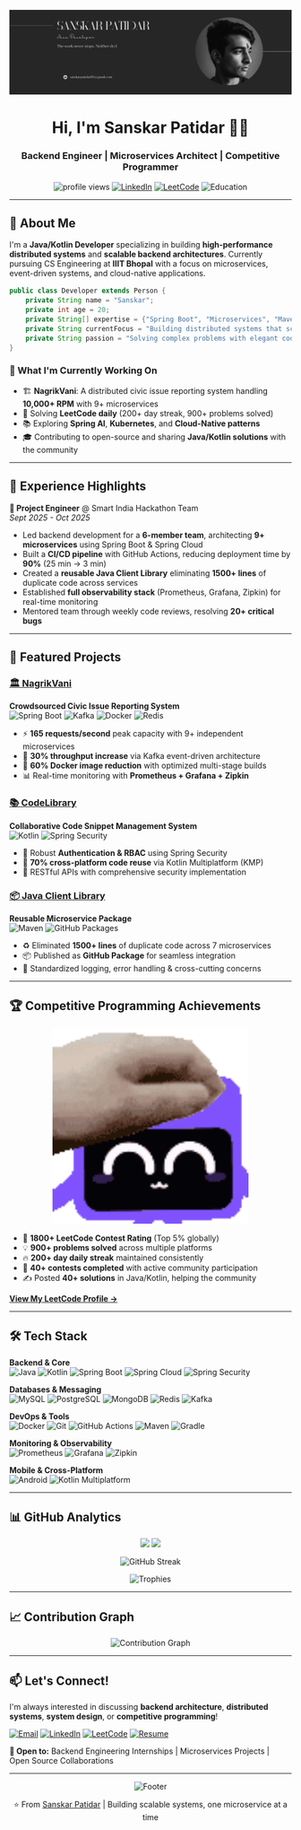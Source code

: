 ![Banner](https://github.com/SanskarPatidar/SanskarPatidar/blob/main/res/banner.png)

<h1 align="center">Hi, I'm Sanskar Patidar 👨‍💻</h1>
<h3 align="center">Backend Engineer | Microservices Architect | Competitive Programmer</h3>

<p align="center">
  <img src="https://komarev.com/ghpvc/?username=sanskarpatidar&label=Profile%20views&color=0e75b6&style=flat" alt="profile views" />
  <a href="https://linkedin.com/in/sanskar-patidar-b83318287"><img src="https://img.shields.io/badge/LinkedIn-Connect-blue?style=flat&logo=linkedin" alt="LinkedIn"/></a>
  <a href="https://www.leetcode.com/sanskarpatidar"><img src="https://img.shields.io/badge/LeetCode-1800+-orange?style=flat&logo=leetcode" alt="LeetCode"/></a>
  <img src="https://img.shields.io/badge/IIIT_Bhopal-CSE_'27-blue?style=flat&logo=googlescholar" alt="Education"/>

---

## 🚀 About Me

I'm a **Java/Kotlin Developer** specializing in building **high-performance distributed systems** and **scalable backend architectures**. Currently pursuing CS Engineering at **IIIT Bhopal** with a focus on microservices, event-driven systems, and cloud-native applications.

```java
public class Developer extends Person {
    private String name = "Sanskar";
    private int age = 20;
    private String[] expertise = {"Spring Boot", "Microservices", "Maven", "Kafka", "Docker", "KMP"};
    private String currentFocus = "Building distributed systems that scale";
    private String passion = "Solving complex problems with elegant code";
}
```

### 🎯 What I'm Currently Working On

- 🏗️ **NagrikVani**: A distributed civic issue reporting system handling **10,000+ RPM** with 9+ microservices
- 🧠 Solving **LeetCode daily** (200+ day streak, 900+ problems solved)
- 📚 Exploring **Spring AI**, **Kubernetes**, and **Cloud-Native patterns**
- 🎓 Contributing to open-source and sharing **Java/Kotlin solutions** with the community

---

## 💼 Experience Highlights

**🔹 Project Engineer** @ Smart India Hackathon Team  
*Sept 2025 - Oct 2025*

- Led backend development for a **6-member team**, architecting **9+ microservices** using Spring Boot & Spring Cloud
- Built a **CI/CD pipeline** with GitHub Actions, reducing deployment time by **90%** (25 min → 3 min)
- Created a **reusable Java Client Library** eliminating **1500+ lines** of duplicate code across services
- Established **full observability stack** (Prometheus, Grafana, Zipkin) for real-time monitoring
- Mentored team through weekly code reviews, resolving **20+ critical bugs**

---

## 🌟 Featured Projects

### [🏛️ NagrikVani](https://github.com/yourusername/nagrikvani)
**Crowdsourced Civic Issue Reporting System**  
![Spring Boot](https://img.shields.io/badge/Spring_Boot-6DB33F?style=flat&logo=spring-boot&logoColor=white) ![Kafka](https://img.shields.io/badge/Apache_Kafka-231F20?style=flat&logo=apache-kafka&logoColor=white) ![Docker](https://img.shields.io/badge/Docker-2496ED?style=flat&logo=docker&logoColor=white) ![Redis](https://img.shields.io/badge/Redis-DC382D?style=flat&logo=redis&logoColor=white)

- ⚡ **165 requests/second** peak capacity with 9+ independent microservices
- 🚀 **30% throughput increase** via Kafka event-driven architecture
- 🐳 **60% Docker image reduction** with optimized multi-stage builds
- 📊 Real-time monitoring with **Prometheus + Grafana + Zipkin**

### [📚 CodeLibrary](https://github.com/yourusername/codelibrary)
**Collaborative Code Snippet Management System**  
![Kotlin](https://img.shields.io/badge/Kotlin-7F52FF?style=flat&logo=kotlin&logoColor=white) ![Spring Security](https://img.shields.io/badge/Spring_Security-6DB33F?style=flat&logo=spring&logoColor=white)

- 🔐 Robust **Authentication & RBAC** using Spring Security
- 📱 **70% cross-platform code reuse** via Kotlin Multiplatform (KMP)
- 🎯 RESTful APIs with comprehensive security implementation

### [📦 Java Client Library](https://github.com/yourusername/client-library)
**Reusable Microservice Package**  
![Maven](https://img.shields.io/badge/Maven-C71A36?style=flat&logo=apache-maven&logoColor=white) ![GitHub Packages](https://img.shields.io/badge/GitHub_Packages-181717?style=flat&logo=github&logoColor=white)

- ♻️ Eliminated **1500+ lines** of duplicate code across 7 microservices
- 📦 Published as **GitHub Package** for seamless integration
- 🎯 Standardized logging, error handling & cross-cutting concerns

---

## 🏆 Competitive Programming Achievements

<p align="center">
  <img src="https://github.com/SanskarPatidar/SanskarPatidar/blob/main/res/Gif.gif" alt="Coding" width="350"/>
</p>

- 🥇 **1800+ LeetCode Contest Rating** (Top 5% globally)
- 💡 **900+ problems solved** across multiple platforms
- 🔥 **200+ day daily streak** maintained consistently
- 📝 **40+ contests completed** with active community participation
- ✍️ Posted **40+ solutions** in Java/Kotlin, helping the community

**[View My LeetCode Profile →](https://www.leetcode.com/sanskarpatidar)**

---

## 🛠️ Tech Stack

**Backend & Core**  
![Java](https://img.shields.io/badge/Java-ED8B00?style=for-the-badge&logo=openjdk&logoColor=white)
![Kotlin](https://img.shields.io/badge/Kotlin-7F52FF?style=for-the-badge&logo=kotlin&logoColor=white)
![Spring Boot](https://img.shields.io/badge/Spring_Boot-6DB33F?style=for-the-badge&logo=spring-boot&logoColor=white)
![Spring Cloud](https://img.shields.io/badge/Spring_Cloud-6DB33F?style=for-the-badge&logo=spring&logoColor=white)
![Spring Security](https://img.shields.io/badge/Spring_Security-6DB33F?style=for-the-badge&logo=spring-security&logoColor=white)

**Databases & Messaging**  
![MySQL](https://img.shields.io/badge/MySQL-4479A1?style=for-the-badge&logo=mysql&logoColor=white)
![PostgreSQL](https://img.shields.io/badge/PostgreSQL-316192?style=for-the-badge&logo=postgresql&logoColor=white)
![MongoDB](https://img.shields.io/badge/MongoDB-47A248?style=for-the-badge&logo=mongodb&logoColor=white)
![Redis](https://img.shields.io/badge/Redis-DC382D?style=for-the-badge&logo=redis&logoColor=white)
![Kafka](https://img.shields.io/badge/Apache_Kafka-231F20?style=for-the-badge&logo=apache-kafka&logoColor=white)

**DevOps & Tools**  
![Docker](https://img.shields.io/badge/Docker-2496ED?style=for-the-badge&logo=docker&logoColor=white)
![Git](https://img.shields.io/badge/Git-F05032?style=for-the-badge&logo=git&logoColor=white)
![GitHub Actions](https://img.shields.io/badge/GitHub_Actions-2088FF?style=for-the-badge&logo=github-actions&logoColor=white)
![Maven](https://img.shields.io/badge/Maven-C71A36?style=for-the-badge&logo=apache-maven&logoColor=white)
![Gradle](https://img.shields.io/badge/Gradle-02303A?style=for-the-badge&logo=gradle&logoColor=white)

**Monitoring & Observability**  
![Prometheus](https://img.shields.io/badge/Prometheus-E6522C?style=for-the-badge&logo=prometheus&logoColor=white)
![Grafana](https://img.shields.io/badge/Grafana-F46800?style=for-the-badge&logo=grafana&logoColor=white)
![Zipkin](https://img.shields.io/badge/Zipkin-FF6B6B?style=for-the-badge&logo=zipkin&logoColor=white)

**Mobile & Cross-Platform**  
![Android](https://img.shields.io/badge/Android-3DDC84?style=for-the-badge&logo=android&logoColor=white)
![Kotlin Multiplatform](https://img.shields.io/badge/KMP-7F52FF?style=for-the-badge&logo=kotlin&logoColor=white)

---

## 📊 GitHub Analytics

<p align="center">
  <img height="180em" src="https://github-readme-stats.vercel.app/api?username=sanskarpatidar&show_icons=true&theme=tokyonight&include_all_commits=true&count_private=true&hide_border=true"/>
  <img height="180em" src="https://github-readme-stats.vercel.app/api/top-langs/?username=sanskarpatidar&layout=compact&theme=tokyonight&hide_border=true&langs_count=8"/>
</p>

<p align="center">
  <img src="https://github-readme-streak-stats.herokuapp.com/?user=sanskarpatidar&theme=tokyonight&hide_border=true" alt="GitHub Streak"/>
</p>

<p align="center">
  <img src="https://github-profile-trophy.vercel.app/?username=sanskarpatidar&theme=tokyonight&no-frame=true&column=7&margin-w=15&margin-h=15" alt="Trophies"/>
</p>

---

## 📈 Contribution Graph

<p align="center">
  <img src="https://github-readme-activity-graph.vercel.app/graph?username=sanskarpatidar&theme=tokyo-night&hide_border=true" alt="Contribution Graph"/>
</p>

---

## 📫 Let's Connect!

I'm always interested in discussing **backend architecture**, **distributed systems**, **system design**, or **competitive programming**!

<p align="left">
  <a href="mailto:sanskarpatidar00@gmail.com"><img src="https://img.shields.io/badge/Email-D14836?style=for-the-badge&logo=gmail&logoColor=white" alt="Email"/></a>
  <a href="https://linkedin.com/in/sanskar-patidar-b83318287"><img src="https://img.shields.io/badge/LinkedIn-0077B5?style=for-the-badge&logo=linkedin&logoColor=white" alt="LinkedIn"/></a>
  <a href="https://www.leetcode.com/sanskarpatidar"><img src="https://img.shields.io/badge/LeetCode-FFA116?style=for-the-badge&logo=leetcode&logoColor=black" alt="LeetCode"/></a>
  <a href="https://drive.google.com/file/d/1MVePJwcDCDS37eTGKvVckpz0yFsWUKzN/view"><img src="https://img.shields.io/badge/Resume-4285F4?style=for-the-badge&logo=google-drive&logoColor=white" alt="Resume"/></a>
</p>

**💼 Open to:** Backend Engineering Internships | Microservices Projects | Open Source Collaborations

---

<p align="center">
  <img src="https://capsule-render.vercel.app/api?type=waving&color=gradient&height=100&section=footer" alt="Footer"/>
</p>

<p align="center">⭐ From <a href="https://github.com/sanskarpatidar">Sanskar Patidar</a> | Building scalable systems, one microservice at a time</p>
